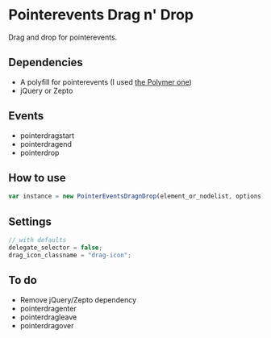 # Pointerevents Drag n' Drop

Drag and drop for pointerevents.

## Dependencies

- A polyfill for pointerevents (I used [the Polymer one](https://github.com/Polymer/PointerEvents))
- jQuery or Zepto

## Events

- pointerdragstart
- pointerdragend
- pointerdrop

## How to use

```javascript
var instance = new PointerEventsDragnDrop(element_or_nodelist, options);
```

## Settings

```javascript
// with defaults
delegate_selector = false;
drag_icon_classname = "drag-icon";
```

## To do

- Remove jQuery/Zepto dependency
- pointerdragenter
- pointerdragleave
- pointerdragover
